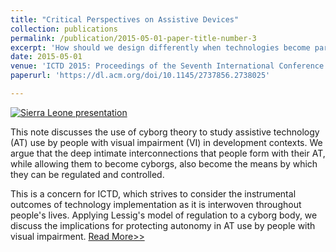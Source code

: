 ```yaml
---
title: "Critical Perspectives on Assistive Devices"
collection: publications
permalink: /publication/2015-05-01-paper-title-number-3
excerpt: 'How should we design differently when technologies become part of our bodies? '
date: 2015-05-01
venue: 'ICTD 2015: Proceedings of the Seventh International Conference on Information and Communication Technologies and Development'
paperurl: 'https://dl.acm.org/doi/10.1145/2737856.2738025'

---
```


[![Sierra Leone presentation](http://img.youtube.com/vi/rywdirxNdDw/0.jpg)](http://www.youtube.com/watch?v=rywdirxNdDw "Amplified Capabilities of People with Disabilities in Sierra Leone - Jasmine Jones")

This note discusses the use of cyborg theory to study assistive technology (AT) use by people with visual impairment (VI) in development contexts. We argue that the deep intimate interconnections that people form with their AT, while allowing them to become cyborgs, also become the means by which they can be regulated and controlled.

This is a concern for ICTD, which strives to consider the instrumental outcomes of technology implementation as it is interwoven throughout people's lives. Applying Lessig's model of regulation to a cyborg body, we discuss the implications for protecting autonomy in AT use by people with visual impairment.
[Read More>>](https://dl.acm.org/doi/10.1145/2737856.2737905)